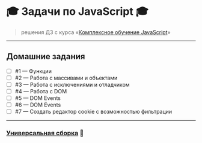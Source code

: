 # :mortar_board: Задачи по JavaScript :mortar_board:

> решения ДЗ c курса «[Комплексное обучение JavaScript](https://loftschool.com/course/javascript)»

---

## Домашние задания
- [ ] #1 — Функции
- [ ] #2 — Работа с массивами и объектами
- [ ] #3 — Работа с исключениями и отладчиком
- [ ] #4 — Работа с DOM
- [ ] #5 — DOM Events
- [ ] #6 — DOM Events
- [ ] #7 — Создать редактор cookie с возможностью фильтрации

---

### [Универсальная сборка](https://github.com/loftschool/course-javascript) :rocket: